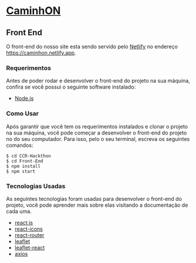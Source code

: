 # [CaminhON](https://caminhon.netlify.app/estabelecimento/1)
## Front End

O front-end do nosso site esta sendo servido pelo [Netlify](https://app.netlify.com) no endereço https://caminhon.netlify.app.

### Requerimentos

Antes de poder rodar e desenvolver o front-end do projeto na sua máquina, confira se você possui o seguinte software instalado:

- [Node.js](https://nodejs.org/en/download/)


### Como Usar

Após garantir que você tem os requerimentos instalados e clonar o projeto na sua máquina, você pode começar a desenvolver o front-end do projeto no do seu computador. Para isso, pelo o seu terminal, escreva os seguintes comandos:
```
$ cd CCR-Hackthon
$ cd Front-End
$ npm install
$ npm start
```


### Tecnologias Usadas

As seguintes tecnologias foram usadas para desenvolver o front-end do projeto, você pode aprender mais sobre elas visitando a documentação de cada uma.

- [react.js](https://reactjs.org/)
- [react-icons](https://react-icons.github.io/react-icons/)
- [react-router](https://reacttraining.com/react-router/)
- [leaflet](https://leafletjs.com/reference-1.6.0.html)
- [leaflet-react](https://react-leaflet.js.org/docs/en/intro)
- [axios](https://www.npmjs.com/package/react-axios)